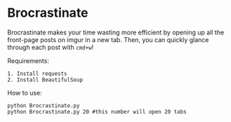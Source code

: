 Brocrastinate
=============

Brocrastinate makes your time wasting more efficient by opening up all the front-page posts on imgur in a new tab. Then, you can quickly glance through each post with `cmd+w`!

Requirements:

```
1. Install requests
2. Install BeautifulSoup
```

How to use:

```
python Brocrastinate.py
python Brocrastinate.py 20 #this number will open 20 tabs
```
